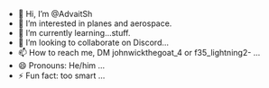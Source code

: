 - 👋 Hi, I’m @AdvaitSh
- 👀 I’m interested in planes and aerospace.
- 🌱 I’m currently learning...stuff.
- 💞️ I’m looking to collaborate on Discord...
- 📫 How to reach me,  DM johnwickthegoat_4 or f35_lightning2-  ...
- 😄 Pronouns: He/him ...
- ⚡ Fun fact: too smart ...

<!---
AdvaitSh/AdvaitSh is a ✨ special ✨ repository because its `README.md` (this file) appears on your GitHub profile.
You can click the Preview link to take a look at your changes.
--->
